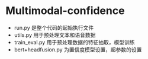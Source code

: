 # Multimodal-confidence

* run.py 是整个代码的起始执行文件
* utils.py 用于预处理文本和语音数据
* train_eval.py 用于预处理数据的特征抽取，模型训练
* bert+headfusion.py 为置信度模型设置，超参数的设置
